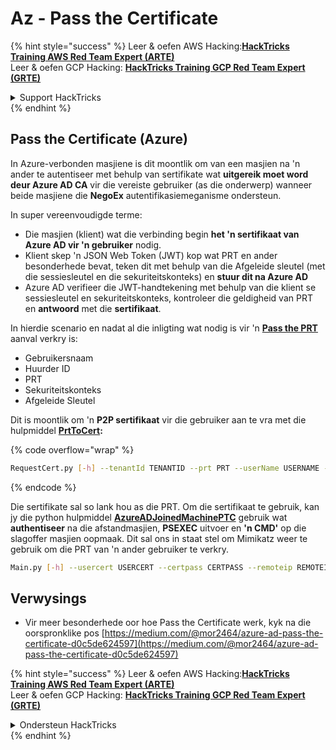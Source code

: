 # Az - Pass the Certificate

{% hint style="success" %}
Leer & oefen AWS Hacking:<img src="../../../.gitbook/assets/image (1) (1) (1) (1).png" alt="" data-size="line">[**HackTricks Training AWS Red Team Expert (ARTE)**](https://training.hacktricks.xyz/courses/arte)<img src="../../../.gitbook/assets/image (1) (1) (1) (1).png" alt="" data-size="line">\
Leer & oefen GCP Hacking: <img src="../../../.gitbook/assets/image (2) (1).png" alt="" data-size="line">[**HackTricks Training GCP Red Team Expert (GRTE)**<img src="../../../.gitbook/assets/image (2) (1).png" alt="" data-size="line">](https://training.hacktricks.xyz/courses/grte)

<details>

<summary>Support HackTricks</summary>

* Kyk na die [**subskripsie planne**](https://github.com/sponsors/carlospolop)!
* **Sluit aan by die** 💬 [**Discord groep**](https://discord.gg/hRep4RUj7f) of die [**telegram groep**](https://t.me/peass) of **volg** ons op **Twitter** 🐦 [**@hacktricks\_live**](https://twitter.com/hacktricks_live)**.**
* **Deel hacking truuks deur PRs in te dien na die** [**HackTricks**](https://github.com/carlospolop/hacktricks) en [**HackTricks Cloud**](https://github.com/carlospolop/hacktricks-cloud) github repos.

</details>
{% endhint %}

## Pass the Certificate (Azure)

In Azure-verbonden masjiene is dit moontlik om van een masjien na 'n ander te autentiseer met behulp van sertifikate wat **uitgereik moet word deur Azure AD CA** vir die vereiste gebruiker (as die onderwerp) wanneer beide masjiene die **NegoEx** autentifikasiemeganisme ondersteun.

In super vereenvoudigde terme:

* Die masjien (klient) wat die verbinding begin **het 'n sertifikaat van Azure AD vir 'n gebruiker** nodig.
* Klient skep 'n JSON Web Token (JWT) kop wat PRT en ander besonderhede bevat, teken dit met behulp van die Afgeleide sleutel (met die sessiesleutel en die sekuriteitskonteks) en **stuur dit na Azure AD**
* Azure AD verifieer die JWT-handtekening met behulp van die klient se sessiesleutel en sekuriteitskonteks, kontroleer die geldigheid van PRT en **antwoord** met die **sertifikaat**.

In hierdie scenario en nadat al die inligting wat nodig is vir 'n [**Pass the PRT**](pass-the-prt.md) aanval verkry is:

* Gebruikersnaam
* Huurder ID
* PRT
* Sekuriteitskonteks
* Afgeleide Sleutel

Dit is moontlik om 'n **P2P sertifikaat** vir die gebruiker aan te vra met die hulpmiddel [**PrtToCert**](https://github.com/morRubin/PrtToCert)**:** 

{% code overflow="wrap" %}
```bash
RequestCert.py [-h] --tenantId TENANTID --prt PRT --userName USERNAME --hexCtx HEXCTX --hexDerivedKey HEXDERIVEDKEY [--passPhrase PASSPHRASE]
```
{% endcode %}

Die sertifikate sal so lank hou as die PRT. Om die sertifikaat te gebruik, kan jy die python hulpmiddel [**AzureADJoinedMachinePTC**](https://github.com/morRubin/AzureADJoinedMachinePTC) gebruik wat **authentiseer** na die afstandmasjien, **PSEXEC** uitvoer en **'n CMD'** op die slagoffer masjien oopmaak. Dit sal ons in staat stel om Mimikatz weer te gebruik om die PRT van 'n ander gebruiker te verkry.
```bash
Main.py [-h] --usercert USERCERT --certpass CERTPASS --remoteip REMOTEIP
```
## Verwysings

* Vir meer besonderhede oor hoe Pass the Certificate werk, kyk na die oorspronklike pos [https://medium.com/@mor2464/azure-ad-pass-the-certificate-d0c5de624597](https://medium.com/@mor2464/azure-ad-pass-the-certificate-d0c5de624597)

{% hint style="success" %}
Leer & oefen AWS Hacking:<img src="../../../.gitbook/assets/image (1) (1) (1) (1).png" alt="" data-size="line">[**HackTricks Training AWS Red Team Expert (ARTE)**](https://training.hacktricks.xyz/courses/arte)<img src="../../../.gitbook/assets/image (1) (1) (1) (1).png" alt="" data-size="line">\
Leer & oefen GCP Hacking: <img src="../../../.gitbook/assets/image (2) (1).png" alt="" data-size="line">[**HackTricks Training GCP Red Team Expert (GRTE)**<img src="../../../.gitbook/assets/image (2) (1).png" alt="" data-size="line">](https://training.hacktricks.xyz/courses/grte)

<details>

<summary>Ondersteun HackTricks</summary>

* Kyk na die [**subskripsie planne**](https://github.com/sponsors/carlospolop)!
* **Sluit aan by die** 💬 [**Discord groep**](https://discord.gg/hRep4RUj7f) of die [**telegram groep**](https://t.me/peass) of **volg** ons op **Twitter** 🐦 [**@hacktricks\_live**](https://twitter.com/hacktricks_live)**.**
* **Deel hacking truuks deur PRs in te dien na die** [**HackTricks**](https://github.com/carlospolop/hacktricks) en [**HackTricks Cloud**](https://github.com/carlospolop/hacktricks-cloud) github repos.

</details>
{% endhint %}
